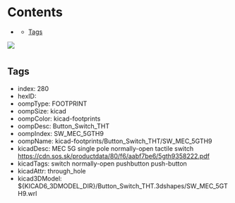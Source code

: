 



Contents
========

* [](#)
	* [Tags](#tags)
  
![][im]
# 

## Tags

- index: 280
- hexID: 
- oompType: FOOTPRINT
- oompSize: kicad
- oompColor: kicad-footprints
- oompDesc: Button_Switch_THT
- oompIndex: SW_MEC_5GTH9
- oompName: kicad-footprints/Button_Switch_THT/SW_MEC_5GTH9
- kicadDesc: MEC 5G single pole normally-open tactile switch https://cdn.sos.sk/productdata/80/f6/aabf7be6/5gth9358222.pdf
- kicadTags: switch normally-open pushbutton push-button
- kicadAttr: through_hole
- kicad3DModel: ${KICAD6_3DMODEL_DIR}/Button_Switch_THT.3dshapes/SW_MEC_5GTH9.wrl



[im]: image.png
